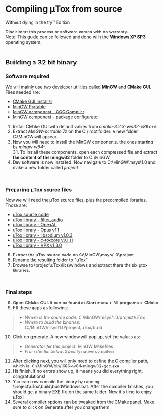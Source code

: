 # Compiling μTox from source

Without dying in the try™ Edition

Disclaimer: this process or software comes with no warranty. <br />
Note: This guide can be followed and done with the **Windows XP SP3** operating system.
<br />
<br />

## Building a 32 bit binary

### Software required

We will mainly use two developer utilities called **MinGW** and **CMake GUI**. Files needed are:

- [CMake GUI installer](https://github.com/blueclouds8666/uTox_XP/raw/files/utilities/cmake-3.2.3-win32-x86.exe)
- [MinGW Portable](https://github.com/blueclouds8666/uTox_XP/raw/files/utilities/MinGW-portable.7z)
- [MinGW component - GCC Compiler](https://github.com/blueclouds8666/uTox_XP/raw/files/utilities/MinGW%20Packages%20x86/mingw-w64-i686-7.1.0-release-win32-dwarf-rt_v5-rev2.7z)
- [MinGW component - package configurator](https://github.com/blueclouds8666/uTox_XP/raw/files/utilities/MinGW%20Packages%20x86/mingw-w64-i686-pkg-config-0.29-1-any.pkg.tar.xz)

1. Install CMake GUI with default values from *cmake-3.2.3-win32-x86.exe*.
2. Extract *MinGW-portable.7z* on the C:\ root folder. A new folder C:\MinGW will appear.
3. Now you will need to install the MinGW components, the ones starting by *mingw-w64-*. <br />
  3.1. To install these components, open each compressed file and extract **the content of the mingw32** folder to C:\MinGW
4. Dev software is now installed. Now navigate to C:\MinGW\msys\1.0 and make a new folder called *project*
<br />

### Preparing μTox source files

Now we will need the μTox source files, plus the precompiled libraries. Those are:

- [uTox source code](https://github.com/blueclouds8666/uTox_XP/archive/legacy-0.16.1.zip)
- [uTox library - filter_audio](https://github.com/blueclouds8666/uTox_XP/raw/files/libraries-precompiled/windows-x86/libfilteraudio_build_windows_x86.zip)
- [uTox library - OpenAL](https://github.com/blueclouds8666/uTox_XP/raw/files/libraries-precompiled/windows-x86/libopenal-1.16.0_build_windows_x86.zip)
- [uTox library - Opus v1.1](https://github.com/blueclouds8666/uTox_XP/raw/files/libraries-precompiled/windows-x86/libopus-1.1_build_windows_x86.zip)
- [uTox library - libsodium v1.0.3](https://github.com/blueclouds8666/uTox_XP/raw/files/libraries-precompiled/windows-x86/libsodium-1.0.3_build_windows_x86.zip)
- [uTox library - c-toxcore v0.1.11](https://github.com/blueclouds8666/uTox_XP/raw/files/libraries-precompiled/windows-x86/libtoxcore-toktok-only-0.1.11_build_windows_x86.zip)
- [uTox library - VPX v1.3.0](https://github.com/blueclouds8666/uTox_XP/raw/files/libraries-precompiled/windows-x86/libvpx-1.3.0_build_windows_x86.zip)

5. Extract the μTox source code on C:\MinGW\msys\1.0\project
6. Rename the resulting folder to "uTox"
7. Browse to \project\uTox\libs\windows and extract there the six μtox libraries.
<br />

### Final steps

8. Open CMake GUI. It can be found at Start menu > All programs > CMake
9. Fill these gaps as following:

> - *Where is the source code:* C:/MinGW/msys/1.0/project/uTox
> - *Where to build the binaries:* C:/MinGW/msys/1.0/project/uTox/build

10. Click on generate. A new window will pop up, set the values as:

> - *Generator for this project:* MinGW Makefiles
> - *From the list below:* Specify native compilers

11. After clicking next, you will only need to define the C compiler path, which is: C:/MinGW/bin/i686-w64-mingw32-gcc.exe
12. Hit finish. If no errors show up, it means you did everything right, congratulations!
13. You can now compile the binary by running \project\uTox\build\buildWindows.bat. After the compiler finishes, you should get a binary EXE file on the same folder. Now it's time to enjoy μTox!
14. Several compiler options can be tweaked from the CMake panel. Make sure to click on Generate after you change them.
<br />
<br />
